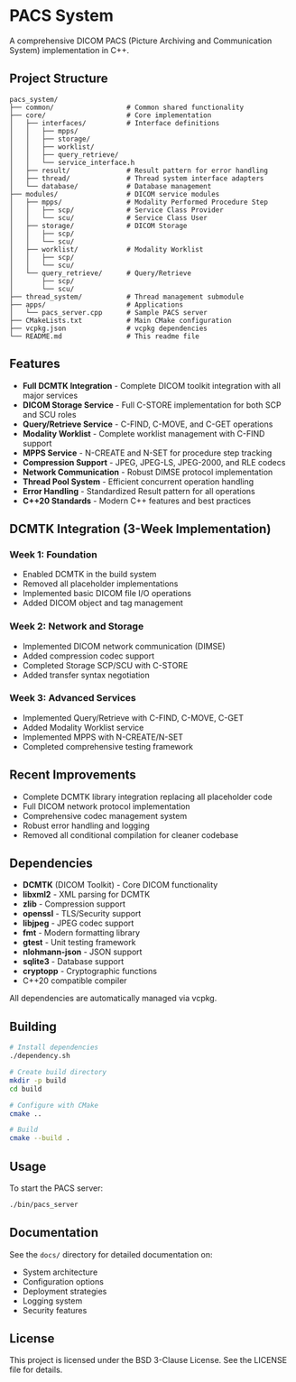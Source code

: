 # PACS System

A comprehensive DICOM PACS (Picture Archiving and Communication System) implementation in C++.

## Project Structure

```
pacs_system/
├── common/                  # Common shared functionality
├── core/                    # Core implementation
│   ├── interfaces/          # Interface definitions
│   │   ├── mpps/
│   │   ├── storage/
│   │   ├── worklist/
│   │   ├── query_retrieve/
│   │   └── service_interface.h
│   ├── result/              # Result pattern for error handling
│   ├── thread/              # Thread system interface adapters
│   └── database/            # Database management
├── modules/                 # DICOM service modules
│   ├── mpps/                # Modality Performed Procedure Step
│   │   ├── scp/             # Service Class Provider
│   │   └── scu/             # Service Class User
│   ├── storage/             # DICOM Storage
│   │   ├── scp/
│   │   └── scu/
│   ├── worklist/            # Modality Worklist
│   │   ├── scp/
│   │   └── scu/
│   └── query_retrieve/      # Query/Retrieve
│       ├── scp/
│       └── scu/
├── thread_system/           # Thread management submodule
├── apps/                    # Applications
│   └── pacs_server.cpp      # Sample PACS server
├── CMakeLists.txt           # Main CMake configuration
├── vcpkg.json               # vcpkg dependencies
└── README.md                # This readme file
```

## Features

- **Full DCMTK Integration** - Complete DICOM toolkit integration with all major services
- **DICOM Storage Service** - Full C-STORE implementation for both SCP and SCU roles
- **Query/Retrieve Service** - C-FIND, C-MOVE, and C-GET operations
- **Modality Worklist** - Complete worklist management with C-FIND support
- **MPPS Service** - N-CREATE and N-SET for procedure step tracking
- **Compression Support** - JPEG, JPEG-LS, JPEG-2000, and RLE codecs
- **Network Communication** - Robust DIMSE protocol implementation
- **Thread Pool System** - Efficient concurrent operation handling
- **Error Handling** - Standardized Result pattern for all operations
- **C++20 Standards** - Modern C++ features and best practices

## DCMTK Integration (3-Week Implementation)

### Week 1: Foundation
- Enabled DCMTK in the build system
- Removed all placeholder implementations
- Implemented basic DICOM file I/O operations
- Added DICOM object and tag management

### Week 2: Network and Storage
- Implemented DICOM network communication (DIMSE)
- Added compression codec support
- Completed Storage SCP/SCU with C-STORE
- Added transfer syntax negotiation

### Week 3: Advanced Services
- Implemented Query/Retrieve with C-FIND, C-MOVE, C-GET
- Added Modality Worklist service
- Implemented MPPS with N-CREATE/N-SET
- Completed comprehensive testing framework

## Recent Improvements

- Complete DCMTK library integration replacing all placeholder code
- Full DICOM network protocol implementation
- Comprehensive codec management system
- Robust error handling and logging
- Removed all conditional compilation for cleaner codebase

## Dependencies

- **DCMTK** (DICOM Toolkit) - Core DICOM functionality
- **libxml2** - XML parsing for DCMTK
- **zlib** - Compression support
- **openssl** - TLS/Security support
- **libjpeg** - JPEG codec support
- **fmt** - Modern formatting library
- **gtest** - Unit testing framework
- **nlohmann-json** - JSON support
- **sqlite3** - Database support
- **cryptopp** - Cryptographic functions
- C++20 compatible compiler

All dependencies are automatically managed via vcpkg.

## Building

```bash
# Install dependencies
./dependency.sh

# Create build directory
mkdir -p build
cd build

# Configure with CMake
cmake ..

# Build
cmake --build .
```

## Usage

To start the PACS server:

```bash
./bin/pacs_server
```

## Documentation

See the `docs/` directory for detailed documentation on:

- System architecture
- Configuration options
- Deployment strategies
- Logging system
- Security features

## License

This project is licensed under the BSD 3-Clause License. See the LICENSE file for details.
